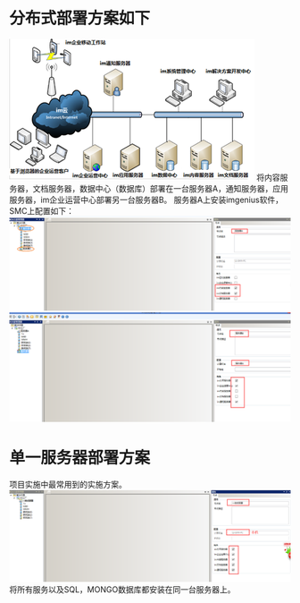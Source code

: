 # 
# 分布式部署方案如下
![](./images/分布式部署.png)
将内容服务器，文档服务器，数据中心（数据库）部署在一台服务器A，通知服务器，应用服务器，im企业运营中心部署另一台服务器B。
服务器A上安装imgenius软件，SMC上配置如下：
![](./images/服务器A.png)
![](./images/服务器B.png)
# 单一服务器部署方案
项目实施中最常用到的实施方案。
![](./images/一体式部署.png)
将所有服务以及SQL，MONGO数据库都安装在同一台服务器上。
